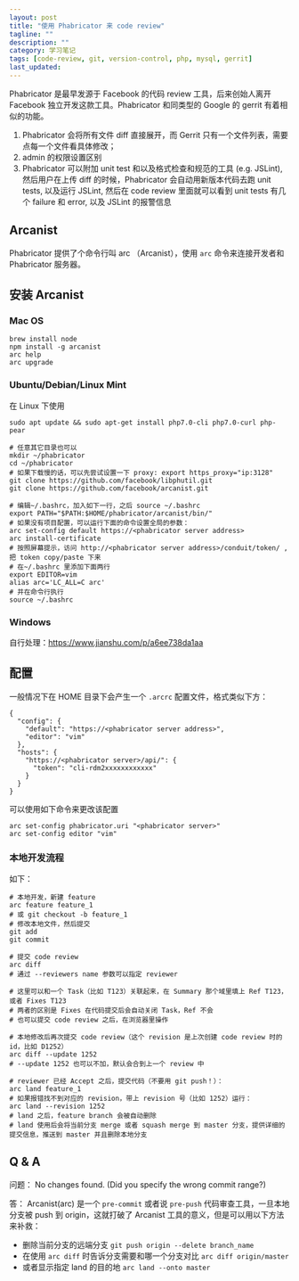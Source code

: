 ```yaml
---
layout: post
title: "使用 Phabricator 来 code review"
tagline: ""
description: ""
category: 学习笔记
tags: [code-review, git, version-control, php, mysql, gerrit]
last_updated:
---
```


Phabricator 是最早发源于 Facebook 的代码 review 工具，后来创始人离开 Facebook 独立开发这款工具。Phabricator 和同类型的 Google 的 gerrit 有着相似的功能。

1. Phabricator 会将所有文件 diff 直接展开，而 Gerrit 只有一个文件列表，需要点每一个文件看具体修改；
2. admin 的权限设置区别
3. Phabricator 可以附加 unit test 和以及格式检查和规范的工具 (e.g. JSLint), 然后用户在上传 diff 的时候，Phabricator 会自动用新版本代码去跑 unit tests, 以及运行 JSLint, 然后在 code review 里面就可以看到 unit tests 有几个 failure 和 error, 以及 JSLint 的报警信息

## Arcanist
Phabricator 提供了个命令行叫 arc （Arcanist），使用 `arc` 命令来连接开发者和 Phabricator 服务器。

## 安装 Arcanist

### Mac OS

    brew install node
    npm install -g arcanist
    arc help
    arc upgrade

### Ubuntu/Debian/Linux Mint
在 Linux 下使用

    sudo apt update && sudo apt-get install php7.0-cli php7.0-curl php-pear

    # 任意其它目录也可以
    mkdir ~/phabricator
    cd ~/phabricator
    # 如果下载慢的话，可以先尝试设置一下 proxy: export https_proxy="ip:3128"
    git clone https://github.com/facebook/libphutil.git
    git clone https://github.com/facebook/arcanist.git

    # 编辑~/.bashrc，加入如下一行，之后 source ~/.bashrc
    export PATH="$PATH:$HOME/phabricator/arcanist/bin/"
    # 如果没有项目配置，可以运行下面的命令设置全局的参数：
    arc set-config default https://<phabricator server address>
    arc install-certificate
    # 按照屏幕提示，访问 http://<phabricator server address>/conduit/token/ , 把 token copy/paste 下来
    # 在~/.bashrc 里添加下面两行
    export EDITOR=vim
    alias arc='LC_ALL=C arc'
    # 并在命令行执行
    source ~/.bashrc

### Windows

自行处理：https://www.jianshu.com/p/a6ee738da1aa

## 配置
一般情况下在 HOME 目录下会产生一个 `.arcrc` 配置文件，格式类似下方：

    {
      "config": {
        "default": "https://<phabricator server address>",
        "editor": "vim"
      },
      "hosts": {
        "https://<phabricator server>/api/": {
          "token": "cli-rdm2xxxxxxxxxxxx"
        }
      }
    }

可以使用如下命令来更改该配置

    arc set-config phabricator.uri "<phabricator server>"
    arc set-config editor "vim"

### 本地开发流程
如下：

    # 本地开发，新建 feature
    arc feature feature_1
    # 或 git checkout -b feature_1
    # 修改本地文件，然后提交
    git add
    git commit

    # 提交 code review
    arc diff
    # 通过 --reviewers name 参数可以指定 reviewer

    # 这里可以和一个 Task（比如 T123）关联起来，在 Summary 那个域里填上 Ref T123，或者 Fixes T123
    # 两者的区别是 Fixes 在代码提交后会自动关闭 Task，Ref 不会
    # 也可以提交 code review 之后，在浏览器里操作

    # 本地修改后再次提交 code review（这个 revision 是上次创建 code review 时的 id，比如 D1252）
    arc diff --update 1252
    # --update 1252 也可以不加，默认会合到上一个 review 中

    # reviewer 已经 Accept 之后，提交代码（不要用 git push！）：
    arc land feature_1
    # 如果报错找不到对应的 revision，带上 revision 号（比如 1252）运行：
    arc land --revision 1252
    # land 之后，feature branch 会被自动删除
    # land 使用后会将当前分支 merge 或者 squash merge 到 master 分支，提供详细的提交信息，推送到 master 并且删除本地分支


## Q & A
问题： No changes found. (Did you specify the wrong commit range?)

答： Arcanist(arc) 是一个 `pre-commit` 或者说 `pre-push` 代码审查工具，一旦本地分支被 push 到 origin，这就打破了 Arcanist 工具的意义，但是可以用以下方法来补救：

- 删除当前分支的远端分支 `git push origin --delete branch_name`
- 在使用 `arc diff` 时告诉分支需要和哪一个分支对比 `arc diff origin/master`
- 或者显示指定 land 的目的地 `arc land --onto master`


